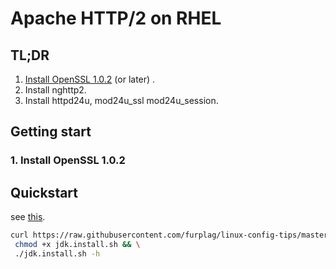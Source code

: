 # Apache HTTP/2 on RHEL



## TL;DR
1. [Install OpenSSL 1.0.2](#1__install_openssl_1_0_2) (or later) .
2. Install nghttp2.
3. Install httpd24u, mod24u_ssl mod24u_session.

## Getting start
### 1. Install OpenSSL 1.0.2


## Quickstart
see [this](httpd24.install.sh).
```bash
curl https://raw.githubusercontent.com/furplag/linux-config-tips/master/rhel/java/jdk.install.sh -O && \
 chmod +x jdk.install.sh && \
 ./jdk.install.sh -h
```
